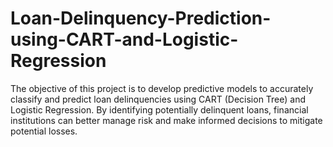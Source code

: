 # Loan-Delinquency-Prediction-using-CART-and-Logistic-Regression
The objective of this project is to develop predictive models to accurately classify and predict loan delinquencies using CART (Decision Tree) and Logistic Regression. By identifying potentially delinquent loans, financial institutions can better manage risk and make informed decisions to mitigate potential losses.
